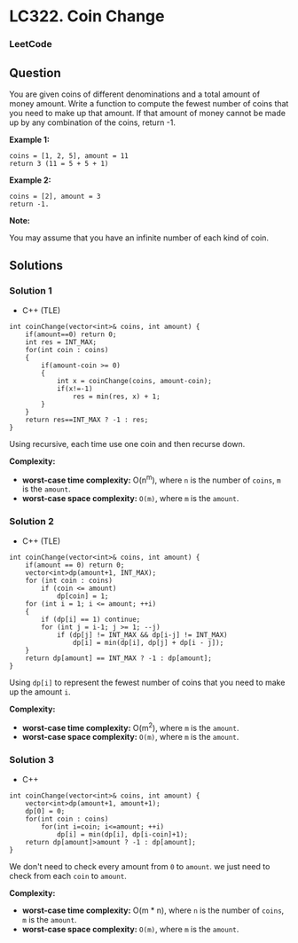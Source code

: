 # LC322. Coin Change

### LeetCode

## Question

You are given coins of different denominations and a total amount of money amount. Write a function to compute the fewest number of coins that you need to make up that amount. If that amount of money cannot be made up by any combination of the coins, return -1.

**Example 1:**

```
coins = [1, 2, 5], amount = 11
return 3 (11 = 5 + 5 + 1)
```

**Example 2:**

```
coins = [2], amount = 3
return -1.
```

**Note:**

You may assume that you have an infinite number of each kind of coin.

## Solutions

### Solution 1

* C++ (TLE)
```
int coinChange(vector<int>& coins, int amount) {
    if(amount==0) return 0;
    int res = INT_MAX;
    for(int coin : coins)
    {
        if(amount-coin >= 0)
        {
            int x = coinChange(coins, amount-coin);
            if(x!=-1)
                res = min(res, x) + 1;
        }
    }
    return res==INT_MAX ? -1 : res;
}
```

Using recursive, each time use one coin and then recurse down.

**Complexity:**

* **worst-case time complexity:** O(n<sup>m</sup>), where `n` is the number of `coins`, `m` is the `amount`.
* **worst-case space complexity:** `O(m)`, where `m` is the `amount`.

### Solution 2

* C++ (TLE)
```
int coinChange(vector<int>& coins, int amount) {
    if(amount == 0) return 0;
    vector<int>dp(amount+1, INT_MAX);
    for (int coin : coins)
        if (coin <= amount)
            dp[coin] = 1;
    for (int i = 1; i <= amount; ++i)
    {
        if (dp[i] == 1) continue;
        for (int j = i-1; j >= 1; --j)
            if (dp[j] != INT_MAX && dp[i-j] != INT_MAX) 
                dp[i] = min(dp[i], dp[j] + dp[i - j]);
    }
    return dp[amount] == INT_MAX ? -1 : dp[amount];
}
```

Using `dp[i]` to represent the fewest number of coins that you need to make up the amount `i`.

**Complexity:**

* **worst-case time complexity:** O(m<sup>2</sup>), where `m` is the `amount`.
* **worst-case space complexity:** `O(m)`, where `m` is the `amount`.

### Solution 3

* C++
```
int coinChange(vector<int>& coins, int amount) {
    vector<int>dp(amount+1, amount+1);
    dp[0] = 0;
    for(int coin : coins)
        for(int i=coin; i<=amount; ++i)
            dp[i] = min(dp[i], dp[i-coin]+1);
    return dp[amount]>amount ? -1 : dp[amount];
}
```

We don't need to check every amount from `0` to `amount`. we just need to check from each `coin` to `amount`.

**Complexity:**

* **worst-case time complexity:** O(m * n), where `n` is the number of `coins`, `m` is the `amount`.
* **worst-case space complexity:** `O(m)`, where `m` is the `amount`.

